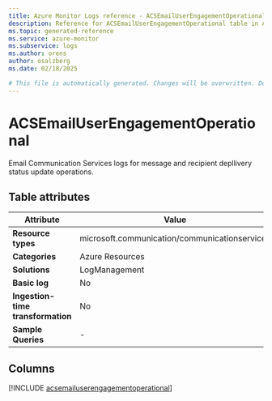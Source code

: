 ```yaml
---
title: Azure Monitor Logs reference - ACSEmailUserEngagementOperational
description: Reference for ACSEmailUserEngagementOperational table in Azure Monitor Logs.
ms.topic: generated-reference
ms.service: azure-monitor
ms.subservice: logs
ms.author: orens
author: osalzberg
ms.date: 02/18/2025

# This file is automatically generated. Changes will be overwritten. Do not change this file directly.
---
```


# ACSEmailUserEngagementOperational

Email Communication Services logs for message and recipient depllivery status update operations.


## Table attributes

|Attribute|Value|
|---|---|
|**Resource types**|microsoft.communication/communicationservices|
|**Categories**|Azure Resources|
|**Solutions**| LogManagement|
|**Basic log**|No|
|**Ingestion-time transformation**|No|
|**Sample Queries**|-|



## Columns
  
[!INCLUDE [acsemailuserengagementoperational](~/reusable-content/ce-skilling/azure/includes/azure-monitor/reference/tables/acsemailuserengagementoperational-include.md)]
